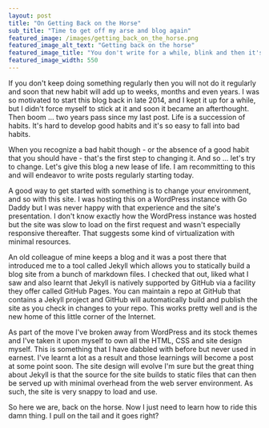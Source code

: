 ```yaml
---
layout: post
title: "On Getting Back on the Horse"
sub_title: "Time to get off my arse and blog again"
featured_image: /images/getting_back_on_the_horse.png
featured_image_alt_text: "Getting back on the horse"
featured_image_title: "You don't write for a while, blink and then it's been two years ..."
featured_image_width: 550
---
```


If you don't keep doing something regularly then you will not do it regularly and soon that new habit will add up to
weeks, months and even years.  I was so motivated to start this blog back in late 2014, and I kept it up for a while,
but I didn't force myself to stick at it and soon it became an afterthought.  Then boom ... two years pass since my
last post.  Life is a succession of habits.  It's hard to develop good habits and it's so easy to fall into bad habits.

When you recognize a bad habit though - or the absence of a good habit that you should have - that's the first step to
changing it.  And so ... let's try to change.  Let's give this blog a new lease of life.  I am recommitting to this
and will endeavor to write posts regularly starting today.

A good way to get started with something is to change your environment, and so with this site.  I was hosting this on a
WordPress instance with Go Daddy but I was never happy with that experience and the site's presentation.  I don't know
exactly how the WordPress instance was hosted but the site was slow to load on the first request and wasn't especially
responsive thereafter.  That suggests some kind of virtualization with minimal resources.

An old colleague of mine keeps a blog and it was a post there that introduced me to a tool called Jekyll which allows
you to statically build a blog site from a bunch of markdown files.  I checked that out, liked what I saw and also
learnt that Jekyll is natively supported by GitHub via a facility they offer called GitHub Pages.  You can maintain a
repo at GitHub that contains a Jekyll project and GitHub will automatically build and publish the site as you check in
changes to your repo.  This works pretty well and is the new home of this little corner of the Internet.

As part of the move I've broken away from WordPress and its stock themes and I've taken it upon myself to own all the
HTML, CSS and site design myself.  This is something that I have dabbled with before but never used in earnest.  I've
learnt a lot as a result and those learnings will become a post at some point soon.  The site design will evolve I'm
sure but the great thing about Jekyll is that the source for the site builds to static files that can then be served up
with minimal overhead from the web server environment.  As such, the site is very snappy to load and use.

So here we are, back on the horse.  Now I just need to learn how to ride this damn thing.  I pull on the tail and it
goes right?
